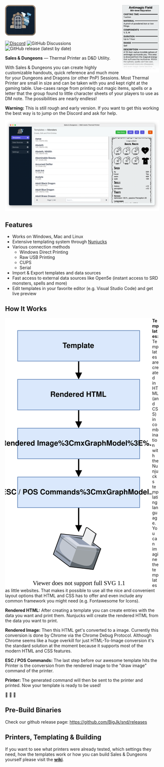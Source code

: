 <img align="right" width="120px" alt="Sales &amp; Dungeons" src="./data/preview.png">
<img width="100" alt="Sales &amp; Dungeons" src="./data/round_icon.png">

[![Discord](https://img.shields.io/discord/678654745803751579?label=discord)](https://discord.gg/5MUZEjc) ![GitHub Discussions](https://img.shields.io/github/discussions/BigJk/snd) ![GitHub release (latest by date)](https://img.shields.io/github/v/release/BigJk/snd)

**Sales & Dungeons** — Thermal Printer as D&amp;D Utility.

With Sales & Dungeons you can create highly customizable handouts, quick reference and much more for your Dungeons and Dragons (or other PnP) Sessions.
Most Thermal Printer are small in size and can be taken with you and kept right at the gaming table. Use-cases range from printing out magic items, spells
or a letter that the group found to little character sheets of your players to use as DM note. The possibilities are nearly endless!

**Warning:** This is still rough and early version. If you want to get this working the best way is to jump on the Discord and ask for help.

![Screenshot](./data/screenshot.png)

## Features

- Works on Windows, Mac and Linux
- Extensive templating system through [Nunjucks](https://mozilla.github.io/nunjucks/)
- Various connection methods
  - Windows Direct Printing
  - Raw USB Printing
  - CUPS
  - Serial
- Import & Export templates and data sources
- Fast access to external data sources like Open5e (instant access to SRD monsters, spells and more)
- Edit templates in your favorite editor (e.g. Visual Studio Code) and get live preview

## How It Works

<img align="left" alt="Sales &amp; Dungeons" src="./data/work_graph.svg">

**Templates:** Templates are created in HTML (and CSS) in combination with the Nunjucks templating language. You can imagine
the templates as little websites. That makes it possible to use all the nice and convenient layout options that HTML and CSS
has to offer and even include any common framework you might need (e.g. Fontawesome for Icons).

**Rendered HTML:** After creating a template you can create entries with the data you want and print them.
Nunjucks will create the rendered HTML from the data you want to print.

**Rendered Image:** Then this HTML get's converted to a image. Currently this conversion is done by Chrome via the
Chrome Debug Protocol. Although Chrome seems like a huge overkill for just HTML-To-Image conversion it's the standard solution at the
moment because it supports most of the modern HTML and CSS features.

**ESC / POS Commands:** The last step before our awesome template hits the Printer is the conversion from the rendered image
to the "draw image" command of the printer.

**Printer:** The generated command will then be sent to the printer and printed. Now your template is ready to be used!

:tada: :tada: :tada:

## Pre-Build Binaries

Check our github release page: https://github.com/BigJk/snd/releases

## Printers, Templating & Building

If you want to see what printers were already tested, which settings they need, how the templates work or how you can build Sales & Dungeons yourself please visit the [**wiki**](https://github.com/BigJk/snd/wiki).
